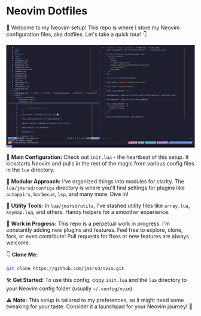 # Neovim Dotfiles

🚀 Welcome to my Neovim setup! This repo is where I store my Neovim
configuration files, aka dotfiles. Let's take a quick tour! 👇

![Screenshot](/screenshots/202311201429.png)

📄 **Main Configuration:**
Check out `init.lua` - the heartbeat of this setup. It kickstarts Neovim and
pulls in the rest of the magic from various config files in the `lua`
directory.

🔧 **Modular Approach:**
I've organized things into modules for clarity. The `lua/jmsrsd/configs`
directory is where you'll find settings for plugins like `autopairs`,
`barbecue`, `lsp`, and many more. Dive in!

🧰 **Utility Tools:**
In `lua/jmsrsd/utils`, I've stashed utility files like `array.lua`,
`keymap.lua`, and others. Handy helpers for a smoother experience.

🔄 **Work in Progress:**
This repo is a perpetual work in progress. I'm constantly adding new plugins
and features. Feel free to explore, clone, fork, or even contribute! Pull
requests for fixes or new features are always welcome.

👇 **Clone Me:**

```bash
git clone https://github.com/jmsrsd/nvim.git
```

🛠 **Get Started:**
To use this config, copy `init.lua` and the `lua` directory to your Neovim
config folder (usually `~/.config/nvim`).

⚠️ **Note:**
This setup is tailored to my preferences, so it might need some tweaking for
your taste. Consider it a launchpad for your Neovim journey! 🚀
